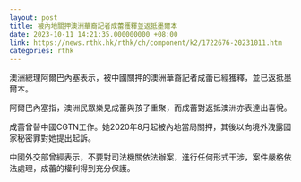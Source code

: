 ```yaml
---
layout: post
title: 被內地關押澳洲華裔記者成蕾獲釋並返抵墨爾本
date: 2023-10-11 14:21:35.000000000 +08:00
link: https://news.rthk.hk/rthk/ch/component/k2/1722676-20231011.htm
categories: rthk
---
```


澳洲總理阿爾巴內塞表示，被中國關押的澳洲華裔記者成蕾已經獲釋，並已返抵墨爾本。

阿爾巴內塞指，澳洲民眾樂見成蕾與孩子重聚，而成蕾對返抵澳洲亦表達出喜悅。

成蕾曾替中國CGTN工作。她2020年8月起被內地當局關押，其後以向境外洩露國家秘密罪對她提出起訴。

中國外交部曾經表示，不要對司法機關依法辦案，進行任何形式干涉，案件嚴格依法處理，成蕾的權利得到充分保護。
